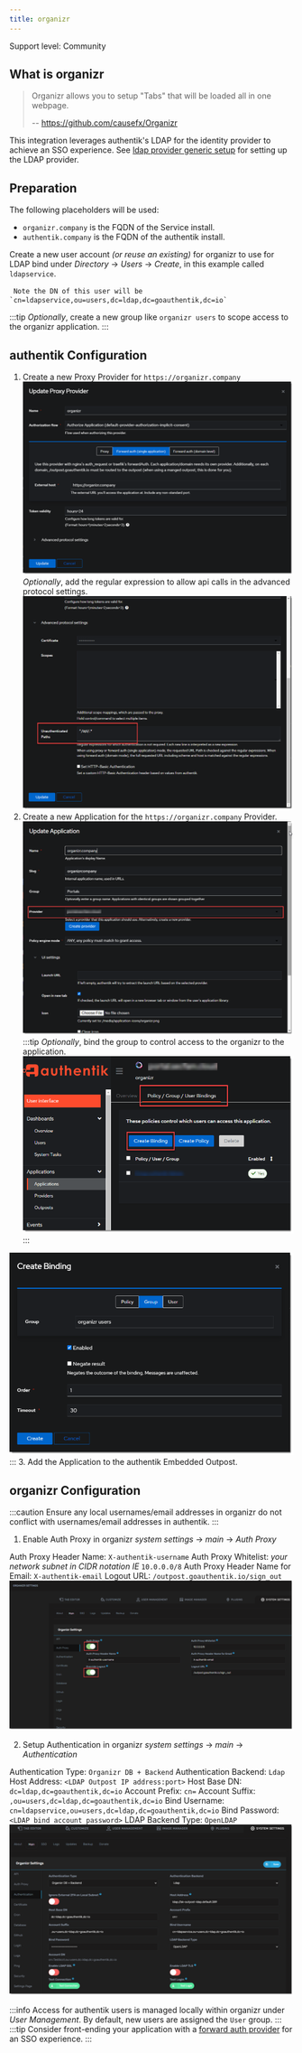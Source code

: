 ```yaml
---
title: organizr
---
```


<span class="badge badge--secondary">Support level: Community</span>

## What is organizr

> Organizr allows you to setup "Tabs" that will be loaded all in one webpage.
>
> -- https://github.com/causefx/Organizr

This integration leverages authentik's LDAP for the identity provider to achieve an SSO experience. See [ldap provider generic setup](../../../docs/providers/ldap/generic_setup) for setting up the LDAP provider.

## Preparation

The following placeholders will be used:

-   `organizr.company` is the FQDN of the Service install.
-   `authentik.company` is the FQDN of the authentik install.

Create a new user account _(or reuse an existing)_ for organizr to use for LDAP bind under _Directory_ -> _Users_ -> _Create_, in this example called `ldapservice`.

     Note the DN of this user will be `cn=ldapservice,ou=users,dc=ldap,dc=goauthentik,dc=io`

:::tip
_Optionally_, create a new group like `organizr users` to scope access to the organizr application.
:::

## authentik Configuration

1. Create a new Proxy Provider for `https://organizr.company`
   ![](./organizr1.png)
   _Optionally_, add the regular expression to allow api calls in the advanced protocol settings.
   ![](./organizr2.png)
2. Create a new Application for the `https://organizr.company` Provider.
   ![](./organizr3.png)
   :::tip
   _Optionally_, bind the group to control access to the organizr to the application.
   ![](./organizr4.png)
   :::

![](./organizr5.png)
::: 3. Add the Application to the authentik Embedded Outpost.

## organizr Configuration

:::caution
Ensure any local usernames/email addresses in organizr do not conflict with usernames/email addresses in authentik.
:::

1. Enable Auth Proxy in organizr _system settings_ -> _main_ -> _Auth Proxy_

Auth Proxy Header Name: `X-authentik-username`
Auth Proxy Whitelist: _your network subnet in CIDR notation IE_ `10.0.0.0/8`
Auth Proxy Header Name for Email: `X-authentik-email`
Logout URL: `/outpost.goauthentik.io/sign_out`
![](./organizr6.png)

2. Setup Authentication in organizr _system settings_ -> _main_ -> _Authentication_

Authentication Type: `Organizr DB + Backend`
Authentication Backend: `Ldap`
Host Address: `<LDAP Outpost IP address:port>`
Host Base DN: `dc=ldap,dc=goauthentik,dc=io`
Account Prefix: `cn=`
Account Suffix: `,ou=users,dc=ldap,dc=goauthentik,dc=io`
Bind Username: `cn=ldapservice,ou=users,dc=ldap,dc=goauthentik,dc=io`
Bind Password: `<LDAP bind account password>`
LDAP Backend Type: `OpenLDAP`
![](./organizr7.png)

:::info
Access for authentik users is managed locally within organizr under _User Management_. By default, new users are assigned the `User` group.
:::
:::tip
Consider front-ending your application with a [forward auth provider](../../../docs/providers/proxy/forward_auth) for an SSO experience.
:::
